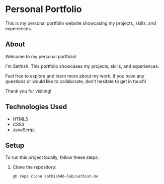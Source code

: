 # Personal Portfolio

This is my personal portfolio website showcasing my projects, skills, and experiences.

## About

Welcome to my personal portfolio!

I'm Sathish. This portfolio showcases my projects, skills, and experiences.

Feel free to explore and learn more about my work. If you have any questions or would like to collaborate, don't hesitate to get in touch!

Thank you for visiting!


## Technologies Used

- HTML5
- CSS3
- JavaScript

## Setup

To run this project locally, follow these steps:

1. Clone the repository:
   ```bash
   gh repo clone sathish46-lab/sathish.me
